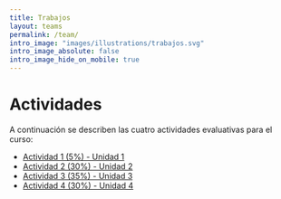 ```yaml
---
title: Trabajos
layout: teams
permalink: /team/
intro_image: "images/illustrations/trabajos.svg"
intro_image_absolute: false
intro_image_hide_on_mobile: true
---
```


# Actividades

A continuación se describen las cuatro actividades evaluativas para el curso:

- [Actividad 1 (5%) - Unidad 1](/actividades/Actividad-01/Actividad-01.html)
- [Actividad 2 (30%) - Unidad 2]()
- [Actividad 3 (35%) - Unidad 3]()
- [Actividad 4 (30%) - Unidad 4]()